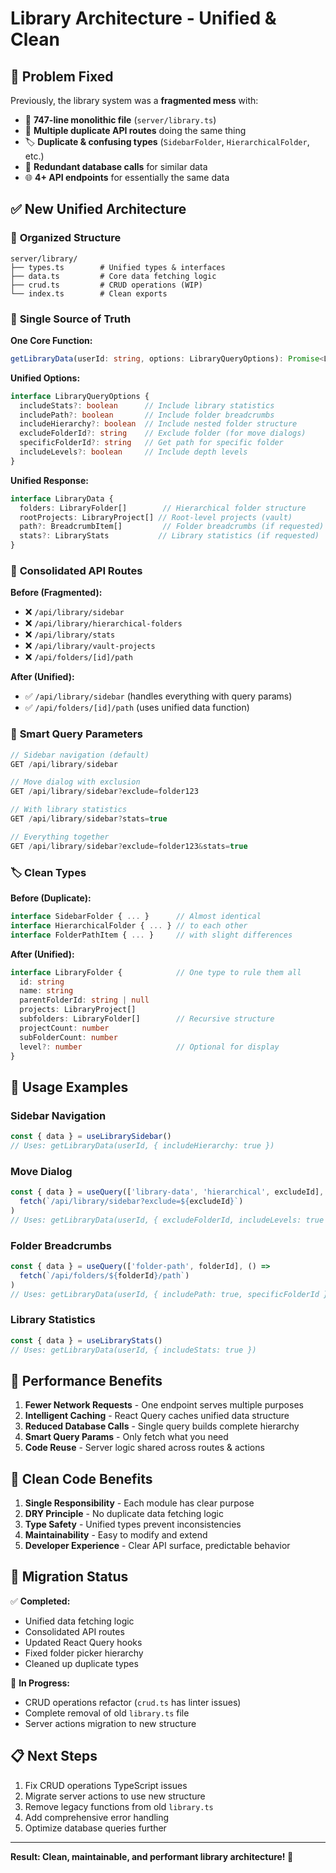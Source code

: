 # Library Architecture - Unified & Clean

## 🚧 **Problem Fixed**

Previously, the library system was a **fragmented mess** with:
- 📄 **747-line monolithic file** (`server/library.ts`)
- 🔄 **Multiple duplicate API routes** doing the same thing
- 🏷️ **Duplicate & confusing types** (`SidebarFolder`, `HierarchicalFolder`, etc.)
- 💾 **Redundant database calls** for similar data
- 🌐 **4+ API endpoints** for essentially the same data

## ✅ **New Unified Architecture**

### 📁 **Organized Structure**
```
server/library/
├── types.ts        # Unified types & interfaces
├── data.ts         # Core data fetching logic  
├── crud.ts         # CRUD operations (WIP)
└── index.ts        # Clean exports
```

### 🎯 **Single Source of Truth**

**One Core Function:**
```typescript
getLibraryData(userId: string, options: LibraryQueryOptions): Promise<LibraryData>
```

**Unified Options:**
```typescript
interface LibraryQueryOptions {
  includeStats?: boolean      // Include library statistics
  includePath?: boolean       // Include folder breadcrumbs  
  includeHierarchy?: boolean  // Include nested folder structure
  excludeFolderId?: string    // Exclude folder (for move dialogs)
  specificFolderId?: string   // Get path for specific folder
  includeLevels?: boolean     // Include depth levels
}
```

**Unified Response:**
```typescript
interface LibraryData {
  folders: LibraryFolder[]        // Hierarchical folder structure
  rootProjects: LibraryProject[] // Root-level projects (vault)
  path?: BreadcrumbItem[]         // Folder breadcrumbs (if requested)
  stats?: LibraryStats           // Library statistics (if requested)
}
```

### 🔗 **Consolidated API Routes**

**Before (Fragmented):**
- ❌ `/api/library/sidebar` 
- ❌ `/api/library/hierarchical-folders`
- ❌ `/api/library/stats`
- ❌ `/api/library/vault-projects`
- ❌ `/api/folders/[id]/path`

**After (Unified):**
- ✅ `/api/library/sidebar` (handles everything with query params)
- ✅ `/api/folders/[id]/path` (uses unified data function)

### 📡 **Smart Query Parameters**

```typescript
// Sidebar navigation (default)
GET /api/library/sidebar

// Move dialog with exclusion  
GET /api/library/sidebar?exclude=folder123

// With library statistics
GET /api/library/sidebar?stats=true

// Everything together
GET /api/library/sidebar?exclude=folder123&stats=true
```

### 🏷️ **Clean Types**

**Before (Duplicate):**
```typescript
interface SidebarFolder { ... }      // Almost identical
interface HierarchicalFolder { ... } // to each other
interface FolderPathItem { ... }     // with slight differences
```

**After (Unified):**
```typescript
interface LibraryFolder {            // One type to rule them all
  id: string
  name: string
  parentFolderId: string | null
  projects: LibraryProject[]
  subfolders: LibraryFolder[]        // Recursive structure
  projectCount: number
  subFolderCount: number
  level?: number                     // Optional for display
}
```

## 🎯 **Usage Examples**

### Sidebar Navigation
```typescript
const { data } = useLibrarySidebar()
// Uses: getLibraryData(userId, { includeHierarchy: true })
```

### Move Dialog  
```typescript
const { data } = useQuery(['library-data', 'hierarchical', excludeId], () =>
  fetch(`/api/library/sidebar?exclude=${excludeId}`)
)
// Uses: getLibraryData(userId, { excludeFolderId, includeLevels: true })
```

### Folder Breadcrumbs
```typescript
const { data } = useQuery(['folder-path', folderId], () =>
  fetch(`/api/folders/${folderId}/path`)
)
// Uses: getLibraryData(userId, { includePath: true, specificFolderId })
```

### Library Statistics
```typescript
const { data } = useLibraryStats()
// Uses: getLibraryData(userId, { includeStats: true })
```

## 🚀 **Performance Benefits**

1. **Fewer Network Requests** - One endpoint serves multiple purposes
2. **Intelligent Caching** - React Query caches unified data structure  
3. **Reduced Database Calls** - Single query builds complete hierarchy
4. **Smart Query Params** - Only fetch what you need
5. **Code Reuse** - Server logic shared across routes & actions

## 🧹 **Clean Code Benefits**

1. **Single Responsibility** - Each module has clear purpose
2. **DRY Principle** - No duplicate data fetching logic
3. **Type Safety** - Unified types prevent inconsistencies  
4. **Maintainability** - Easy to modify and extend
5. **Developer Experience** - Clear API surface, predictable behavior

## 🔄 **Migration Status**

✅ **Completed:**
- Unified data fetching logic
- Consolidated API routes  
- Updated React Query hooks
- Fixed folder picker hierarchy
- Cleaned up duplicate types

🚧 **In Progress:**
- CRUD operations refactor (`crud.ts` has linter issues)
- Complete removal of old `library.ts` file
- Server actions migration to new structure

## 📋 **Next Steps**

1. Fix CRUD operations TypeScript issues
2. Migrate server actions to use new structure  
3. Remove legacy functions from old `library.ts`
4. Add comprehensive error handling
5. Optimize database queries further

---

**Result: Clean, maintainable, and performant library architecture! 🎉** 